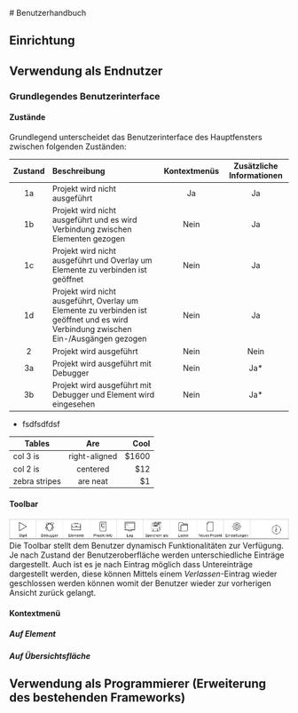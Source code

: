 # Benutzerhandbuch
## Einrichtung
## Verwendung als Endnutzer
### Grundlegendes Benutzerinterface
#### Zustände
Grundlegend unterscheidet das Benutzerinterface des Hauptfensters zwischen folgenden Zuständen:

Zustand | Beschreibung | Kontextmenüs | Zusätzliche Informationen
:---: | :--- | :---:  | :---:
1a | Projekt wird nicht ausgeführt | Ja | Ja
1b | Projekt wird nicht ausgeführt und es wird Verbindung zwischen Elementen gezogen | Nein | Ja
1c | Projekt wird nicht ausgeführt und Overlay um Elemente zu verbinden ist geöffnet | Nein | Ja
1d | Projekt wird nicht ausgeführt, Overlay um Elemente zu verbinden ist geöffnet und es wird Verbindung zwischen Ein-/Ausgängen gezogen | Nein | Ja 
2 | Projekt wird ausgeführt | Nein | Nein
3a | Projekt wird ausgeführt mit Debugger | Nein | Ja* 
3b | Projekt wird ausgeführt mit Debugger und Element wird eingesehen  | Nein | Ja* 

* fsdfsdfdsf


| Tables        | Are           | Cool  |
| ------------- |:-------------:| -----:|
| col 3 is      | right-aligned | $1600 |
| col 2 is      | centered      |   $12 |
| zebra stripes | are neat      |    $1 |



#### Toolbar
![alt text](/Dokumentation/Grafiken/Toolbar-Normal.png)
Die Toolbar stellt dem Benutzer dynamisch Funktionalitäten zur Verfügung. Je nach Zustand der Benutzeroberfläche werden unterschiedliche Einträge dargestellt. Auch ist es je nach Eintrag möglich dass Untereinträge dargestellt werden, diese können Mittels einem *Verlassen*-Eintrag wieder geschlossen werden können womit der Benutzer wieder zur vorherigen Ansicht zurück gelangt.


#### Kontextmenü
##### Auf Element
##### Auf Übersichtsfläche
## Verwendung als Programmierer (Erweiterung des bestehenden Frameworks)

